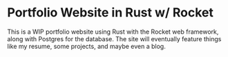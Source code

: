 # Portfolio Website in Rust w/ Rocket  
  
This is a WIP portfolio website using Rust with the Rocket web framework, along with Postgres for the database.  The site will eventually feature things like my resume, some projects, and maybe even a blog.